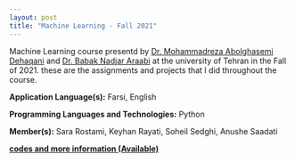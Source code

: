 ```yaml
---
layout: post
title: "Machine Learning - Fall 2021"
---
```

Machine Learning course presentd by [Dr. Mohammadreza Abolghasemi Dehaqani](https://ece.ut.ac.ir/en/~dehaqani) and  [Dr. Babak Nadjar Araabi](https://ece.ut.ac.ir/en/~araabi) at the university of Tehran in the Fall of 2021. these are the assignments and projects that I did throughout the course.

**Application Language(s):** Farsi, English

**Programming Languages and Technologies:** Python

**Member(s):** Sara Rostami, Keyhan Rayati, Soheil Sedghi, Anushe Saadati

**[codes and more information (Available)](https://github.com/SaraRostami/University/tree/main/Machine%20Learning%20-%20Fall%202021)**